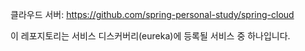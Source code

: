 
클라우드 서버:
https://github.com/spring-personal-study/spring-cloud

이 레포지토리는 서비스 디스커버리(eureka)에 등록될 서비스 중 하나입니다.